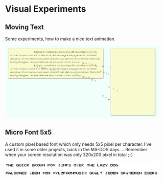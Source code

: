 Visual Experiments
==================

Moving Text
------------------
Some experiments, how to make a nice text animation.

![Demo recording](/moving-text-vanilla-js/moving-text-demo.gif?raw=true)

Micro Font 5x5
------------------
A custom pixel based font which only needs 5x5 pixel per character.
I've used it in some older projects, back in the MS-DOS days ...
Remember when your screen resolution was only 320x200 pixel in total ;-)

![Sample: The quick brown fox jumps over the lazy dog](/micro-font-5x5/the_quick_brown_fox_jumps_over_the_lazy_dog.png?raw=true)